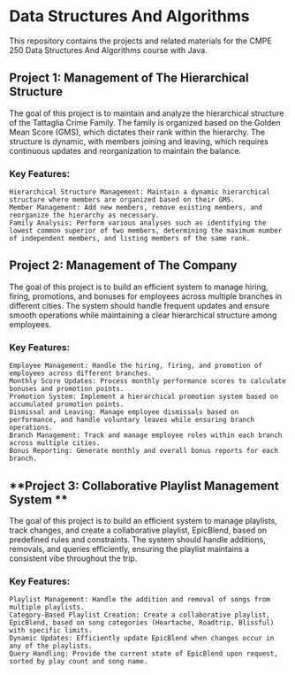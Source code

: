 # Data Structures And Algorithms
This repository contains the projects and related materials for the CMPE 250 Data Structures And Algorithms course with Java.

## **Project 1: Management of The Hierarchical Structure**
The goal of this project is to maintain and analyze the hierarchical structure of the Tattaglia Crime Family. The family is organized based on the Golden Mean Score (GMS), 
which dictates their rank within the hierarchy. The structure is dynamic, with members joining and leaving, which requires continuous updates and reorganization to maintain the balance.
### Key Features:
    Hierarchical Structure Management: Maintain a dynamic hierarchical structure where members are organized based on their GMS.
    Member Management: Add new members, remove existing members, and reorganize the hierarchy as necessary.
    Family Analysis: Perform various analyses such as identifying the lowest common superior of two members, determining the maximum number of independent members, and listing members of the same rank.
## **Project 2: Management of The Company**
The goal of this project is to build an efficient system to manage hiring, firing, promotions, and bonuses for employees across multiple branches in different cities.
The system should handle frequent updates and ensure smooth operations while maintaining a clear hierarchical structure among employees.
### Key Features:
    Employee Management: Handle the hiring, firing, and promotion of employees across different branches.
    Monthly Score Updates: Process monthly performance scores to calculate bonuses and promotion points.
    Promotion System: Implement a hierarchical promotion system based on accumulated promotion points.
    Dismissal and Leaving: Manage employee dismissals based on performance, and handle voluntary leaves while ensuring branch operations.
    Branch Management: Track and manage employee roles within each branch across multiple cities.
    Bonus Reporting: Generate monthly and overall bonus reports for each branch.
## **Project 3: Collaborative Playlist Management System **
The goal of this project is to build an efficient system to manage playlists, track changes, and create a collaborative playlist, EpicBlend, based on predefined rules and constraints.
The system should handle additions, removals, and queries efficiently, ensuring the playlist maintains a consistent vibe throughout the trip.
### Key Features:
    Playlist Management: Handle the addition and removal of songs from multiple playlists.
    Category-Based Playlist Creation: Create a collaborative playlist, EpicBlend, based on song categories (Heartache, Roadtrip, Blissful) with specific limits.
    Dynamic Updates: Efficiently update EpicBlend when changes occur in any of the playlists.
    Query Handling: Provide the current state of EpicBlend upon request, sorted by play count and song name.

